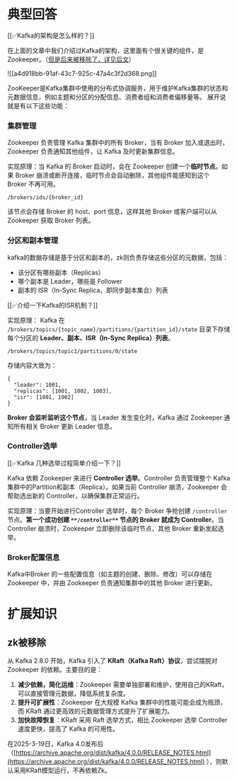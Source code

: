 # 典型回答


[[✅Kafka的架构是怎么样的？]]



在上面的文章中我们介绍过Kafka的架构，这里面有个很关键的组件，是Zookeeper。（<u>但是后来被移除了，详见后文</u>）



![[a4d918bb-91af-43c7-925c-47a4c3f2d368.png]]



ZooKeeper是Kafka集群中使用的分布式协调服务，用于维护Kafka集群的状态和元数据信息，例如主题和分区的分配信息、消费者组和消费者偏移量等。 展开说就是有以下这些功能：



### 集群管理


Zookeeper 负责管理 Kafka 集群中的所有 Broker，当有 Broker 加入或退出时，Zookeeper 负责通知其他组件，让 Kafka 及时更新集群信息。 



实现原理：当 Kafka 的 Broker 启动时，会在 Zookeeper 创建一个**临时节点**。如果 Broker 崩溃或断开连接，临时节点会自动删除，其他组件能感知到这个 Broker 不再可用。  



```plain
/brokers/ids/{broker_id}
```



 该节点会存储 Broker 的 host、port 信息，这样其他 Broker 或客户端可以从 Zookeeper 获取 Broker 列表。  



### 分区和副本管理


kafka的数据存储是基于分区和副本的，zk则负责存储这些分区的元数据，包括：



+ 该分区有哪些副本（Replicas）
+ 哪个副本是 Leader，哪些是 Follower
+ 副本的 ISR（In-Sync Replica，即同步副本集合）列表



[[✅介绍一下Kafka的ISR机制？]]



实现原理： Kafka 在 `/brokers/topics/{topic_name}/partitions/{partition_id}/state` 目录下存储每个分区的 **Leader、副本、ISR（In-Sync Replica）列表**。  



```plain
/brokers/topics/topic1/partitions/0/state
```



存储内容大致为：



```plain
{
  "leader": 1001,
  "replicas": [1001, 1002, 1003],
  "isr": [1001, 1002]
}
```



**Broker 会监听监听这个节点**，当 Leader 发生变化时，Kafka 通过 Zookeeper 通知所有相关 Broker 更新 Leader 信息。  



### Controller选举


[[✅Kafka 几种选举过程简单介绍一下？]]



Kafka 依赖 Zookeeper 来进行 **Controller 选举**。Controller 负责管理整个 Kafka 集群中的Partition和副本（Replica）。如果当前 Controller 崩溃，Zookeeper 会帮助选出新的 Controller，以确保集群正常运行。 

 

实现原理：当要开始进行Controller 选举时，每个 Broker 争抢创建 `/controller` 节点。**第一个成功创建 **`**/controller**`** 节点的 Broker 就成为 Controller**。当 Controller 崩溃时，Zookeeper 立即删除该临时节点，其他 Broker 重新发起选举。



### Broker配置信息
Kafka中Broker 的一些配置信息（如主题的创建、删除、修改）可以存储在 Zookeeper 中，并由 Zookeeper 负责通知集群中的其他 Broker 进行更新。  



# 扩展知识


## zk被移除


从 Kafka 2.8.0 开始，Kafka 引入了 **KRaft（Kafka Raft）协议**，尝试摆脱对 Zookeeper 的依赖。主要目的是：



1. **减少依赖，简化运维**：Zookeeper 需要单独部署和维护，使用自己的KRaft，可以直接管理元数据，降低系统复杂度。
2. **提升可扩展性**：Zookeeper 在大规模 Kafka 集群中的性能可能会成为瓶颈，而 KRaft 通过更高效的元数据管理方式提升了扩展能力。
3. **加快故障恢复**：KRaft 采用 Raft 选举方式，相比 Zookeeper 选举 Controller 速度更快，提高了 Kafka 的可用性。



在2025-3-19日，Kafka 4.0发布后（[https://archive.apache.org/dist/kafka/4.0.0/RELEASE_NOTES.html](https://archive.apache.org/dist/kafka/4.0.0/RELEASE_NOTES.html) ），则默认采用KRaft模型运行，不再依赖Zk。





